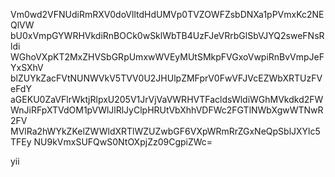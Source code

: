 Vm0wd2VFNUdiRmRXV0doVlltdHdUMVp0TVZOWFZsbDNXa1pPVmxKc2NEQlVW
bU0xVmpGYWRHVkdiRnBOCk0wSklWbTB4UzFJeVRrbGlSbVJYQ2sweFNsRldi
WGhoVXpKT2MxZHVSbGRpUmxwWVEyMUtSMkpFVGxoVwpiRnBvVmpJeFYxSXhV
blZUYkZacFVtNUNWVkV5TVV0U2JHUlpZMFprV0FwVFJVcEZWbXRTUzFVeFdY
aGEKU0ZaVFlrWktjRlpxU205V1JrVjVaVWRHVTFacldsWldiWGhMVkdkd2FW
WnJiRFpXTVdOM1pVWlJlRlJyClpHRUtVbXhhVDFWc2FGTlNWbXgwWTNwR2FV
MVlRa2hWYkZKelZWWldXRTlWZUZwbGF6VXpWRmRrZGxNeQpSblJXYlc5TFEy
NU9kVmxSUFQwS0NtOXpjZz09CgpiZWc=

yii